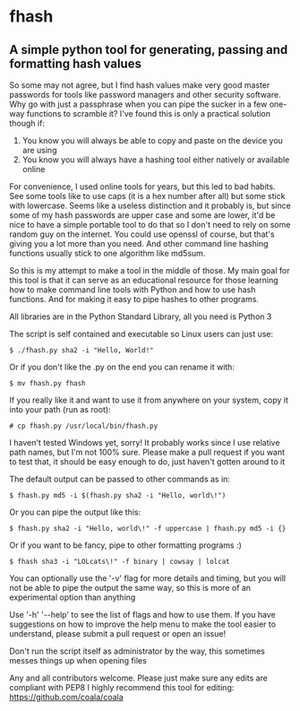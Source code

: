 # fhash

## A simple python tool for generating, passing and formatting hash values

So some may not agree, but I find hash values make very good master passwords for tools like 
password managers and other security software. Why go with just a passphrase when you can pipe
the sucker in a few one-way functions to scramble it? I've found this is only a practical
solution though if:
1) You know you will always be able to copy and paste on the device you are using
2) You know you will always have a hashing tool either natively or available online

For convenience, I used online tools for years, but this led to bad habits. See some tools like
to use caps (it is a hex number after all) but some stick with lowercase. Seems like a useless
distinction and it probably is, but since some of my hash passwords are upper case and some are
lower, it'd be nice to have a simple portable tool to do that so I don't need to rely on some
random guy on the internet. You could use openssl of course, but that's giving you a lot more
than you need. And other command line hashing functions usually stick to one algorithm like
md5sum. 

So this is my attempt to make a tool in the middle of those. My main goal for this tool is that
it can serve as an educational resource for those learning how to make command line tools with
Python and how to use hash functions. And for making it easy to pipe hashes to other programs.

All libraries are in the Python Standard Library, all you need is Python 3

The script is self contained and executable so Linux users can just use:

`$ ./fhash.py sha2 -i "Hello, World!"`

Or if you don't like the .py on the end you can rename it with:

`$ mv fhash.py fhash`

If you really like it and want to use it from anywhere on your system, copy it into your path (run as root):

`# cp fhash.py /usr/local/bin/fhash.py`

I haven't tested Windows yet, sorry! It probably works since I use relative path names, but
I'm not 100% sure. Please make a pull request if you want to test that, it should be easy 
enough to do, just haven't gotten around to it

The default output can be passed to other commands as in:

`$ fhash.py md5 -i $(fhash.py sha2 -i "Hello, world\!")`

Or you can pipe the output like this:

`$ fhash.py sha2 -i "Hello, world\!" -f uppercase | fhash.py md5 -i {}`

Or if you want to be fancy, pipe to other formatting programs :)

`$ fhash sha3 -i "LOLcats\!" -f binary | cowsay | lolcat`

You can optionally use the '-v' flag for more details and timing, but you will not be able to 
pipe the output the same way, so this is more of an experimental option than anything

Use '-h' '--help' to see the list of flags and how to use them. If you have suggestions on how
to improve the help menu to make the tool easier to understand, please submit a pull request or
open an issue!

Don't run the script itself as administrator by the way, this sometimes messes things up when opening files


Any and all contributors welcome. Please just make sure any edits are compliant with PEP8 
I highly recommend this tool for editing: https://github.com/coala/coala

